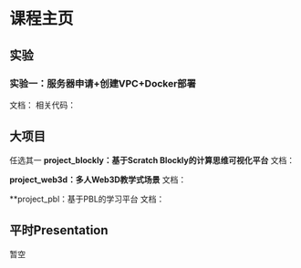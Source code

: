# 课程主页
## 实验
### 实验一：服务器申请+创建VPC+Docker部署
文档：
[]()
相关代码：
[]()
## 大项目
任选其一
**project_blockly：基于Scratch Blockly的计算思维可视化平台**
文档：
[]()

**project_web3d：多人Web3D教学式场景**
文档：
[]()

**project_pbl：基于PBL的学习平台
文档：
[]()

## 平时Presentation
暂空


